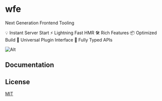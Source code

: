 # wfe

Next Generation Frontend Tooling

💡 Instant Server Start
⚡️ Lightning Fast HMR
🛠️ Rich Features
📦 Optimized Build
🔩 Universal Plugin Interface
🔑 Fully Typed APIs

![Alt](https://repobeats.axiom.co/api/embed/4498a9803b31c78104578017f9a9eb8f66d383cb.svg "Repobeats analytics image")

## Documentation

## License

[MIT](https://opensource.org/licenses/MIT)
